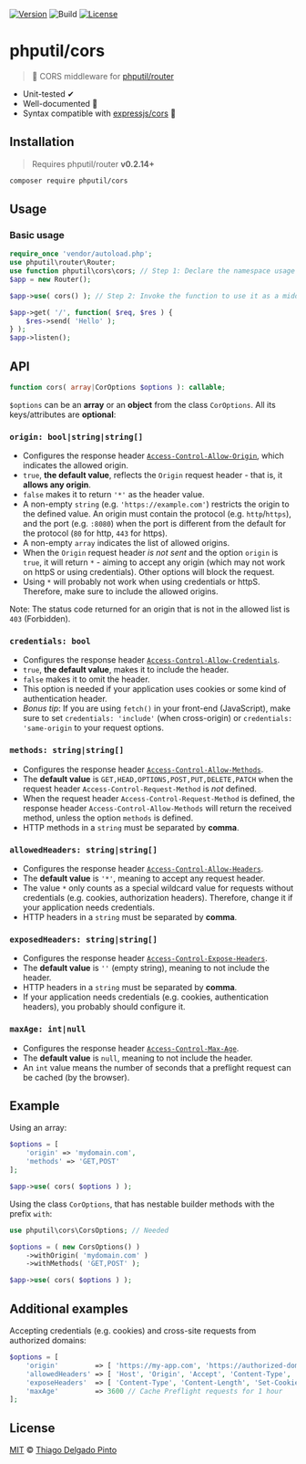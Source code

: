 [![Version](https://poser.pugx.org/phputil/cors/v?style=flat-square)](https://packagist.org/packages/phputil/cors)
![Build](https://github.com/thiagodp/cors/actions/workflows/ci.yml/badge.svg?style=flat)
[![License](https://poser.pugx.org/phputil/cors/license?style=flat-square)](https://packagist.org/packages/phputil/cors)

# phputil/cors

> 🔌 CORS middleware for [phputil/router](https://github.com/thiagodp/router)

- Unit-tested ✔
- Well-documented 📖
- Syntax compatible with [expressjs/cors](https://github.com/expressjs/cors) 🎯

## Installation

> Requires phputil/router **v0.2.14+**

```bash
composer require phputil/cors
```

## Usage

### Basic usage

```php
require_once 'vendor/autoload.php';
use phputil\router\Router;
use function phputil\cors\cors; // Step 1: Declare the namespace usage for the function.
$app = new Router();

$app->use( cors() ); // Step 2: Invoke the function to use it as a middleware.

$app->get( '/', function( $req, $res ) {
    $res->send( 'Hello' );
} );
$app->listen();
```

## API

```php
function cors( array|CorOptions $options ): callable;
```
`$options` can be an **array** or an **object** from the class `CorOptions`. All its keys/attributes are **optional**:

### `origin: bool|string|string[]`
- Configures the response header [`Access-Control-Allow-Origin`](https://developer.mozilla.org/en-US/docs/Web/HTTP/Headers/Access-Control-Allow-Origin), which indicates the allowed origin.
- `true`, **the default value**, reflects the `Origin` request header - that is, it **allows any origin**.
- `false` makes it to return `'*'` as the header value.
- A non-empty `string` (e.g. `'https://example.com'`) restricts the origin to the defined value. An origin must contain the protocol (e.g. `http`/`https`), and the port (e.g. `:8080`) when the port is different from the default for the protocol (`80` for http, `443` for https).
- A non-empty `array` indicates the list of allowed origins.
- When the `Origin` request header _is not sent_ and the option `origin` is `true`, it will return `*` - aiming to accept any origin (which may not work on httpS or using credentials). Other options will block the request.
- Using `*` will probably not work when using credentials or httpS. Therefore, make sure to include the allowed origins.

Note: The status code returned for an origin that is not in the allowed list is `403` (Forbidden).

### `credentials: bool`
- Configures the response header [`Access-Control-Allow-Credentials`](https://developer.mozilla.org/en-US/docs/Web/HTTP/Headers/Access-Control-Allow-Credentials).
- `true`, **the default value**, makes it to include the header.
- `false` makes it to omit the header.
- This option is needed if your application uses cookies or some kind of authentication header.
- _Bonus tip_: If you are using `fetch()` in your front-end (JavaScript), make sure to set `credentials: 'include'` (when cross-origin) or `credentials: 'same-origin` to your request options.

### `methods: string|string[]`
- Configures the response header [`Access-Control-Allow-Methods`](https://developer.mozilla.org/en-US/docs/Web/HTTP/Headers/Access-Control-Allow-Methods).
- The **default value** is `GET,HEAD,OPTIONS,POST,PUT,DELETE,PATCH` when the request header `Access-Control-Request-Method` is _not_ defined.
- When the request header `Access-Control-Request-Method` is defined, the response header `Access-Control-Allow-Methods` will return the received method, unless the option `methods` is defined.
- HTTP methods in a `string` must be separated by **comma**.

### `allowedHeaders: string|string[]`
- Configures the response header [`Access-Control-Allow-Headers`](https://developer.mozilla.org/en-US/docs/Web/HTTP/Headers/Access-Control-Allow-Headers).
- The **default value** is `'*'`, meaning to accept any request header.
- The value `*` only counts as a special wildcard value for requests without credentials (e.g. cookies, authorization headers). Therefore, change it if your application needs credentials.
- HTTP headers in a `string` must be separated by **comma**.

### `exposedHeaders: string|string[]`
- Configures the response header [`Access-Control-Expose-Headers`](https://developer.mozilla.org/en-US/docs/Web/HTTP/Headers/Access-Control-Expose-Headers).
- The **default value** is `''` (empty string), meaning to not include the header.
- HTTP headers in a `string` must be separated by **comma**.
- If your application needs credentials (e.g. cookies, authentication headers), you probably should configure it.

### `maxAge: int|null`
- Configures the response header [`Access-Control-Max-Age`](https://developer.mozilla.org/en-US/docs/Web/HTTP/Headers/Access-Control-Max-Age).
- The **default value** is `null`, meaning to not include the header.
- An `int` value means the number of seconds that a preflight request can be cached (by the browser).


## Example

Using an array:

```php
$options = [
    'origin' => 'mydomain.com',
    'methods' => 'GET,POST'
];

$app->use( cors( $options ) );
```

Using the class `CorOptions`, that has nestable builder methods with the prefix `with`:

```php
use phputil\cors\CorsOptions; // Needed

$options = ( new CorsOptions() )
    ->withOrigin( 'mydomain.com' )
    ->withMethods( 'GET,POST' );

$app->use( cors( $options ) );
```

## Additional examples

Accepting credentials (e.g. cookies) and cross-site requests from authorized domains:

```php
$options = [
    'origin'         => [ 'https://my-app.com', 'https://authorized-domain.com' ],
    'allowedHeaders' => [ 'Host', 'Origin', 'Accept', 'Content-Type', 'Content-Length', 'Cookie' ],
    'exposeHeaders'  => [ 'Content-Type', 'Content-Length', 'Set-Cookie' ],
    'maxAge'         => 3600 // Cache Preflight requests for 1 hour
];
```

## License

[MIT](LICENSE) © [Thiago Delgado Pinto](https://github.com/thiagodp)
